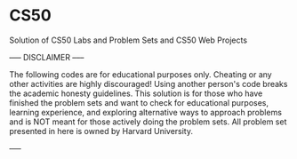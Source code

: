 # CS50

Solution of CS50 Labs and Problem Sets and CS50 Web Projects

––– DISCLAIMER –––

The following codes are for educational purposes only. Cheating or any other activities are highly discouraged! Using another person's code breaks the academic honesty guidelines. This solution is for those who have finished the problem sets and want to check for educational purposes, learning experience, and exploring alternative ways to approach problems and is NOT meant for those actively doing the problem sets. All problem set presented in here is owned by Harvard University.

–––

